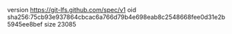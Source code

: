 version https://git-lfs.github.com/spec/v1
oid sha256:75cb93e937864cbcac6a766d79b4e698eab8c2548668fee0d31e2b5945ee8bef
size 23085
